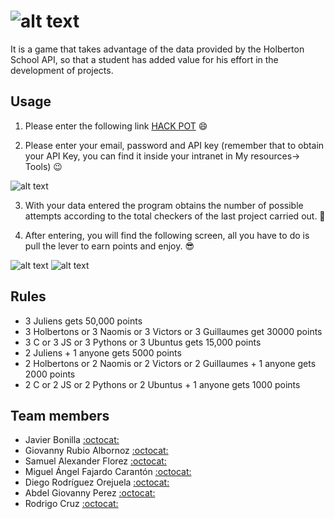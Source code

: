 # ![alt text](https://a.imge.to/2019/10/05/vEiYLk.png "Hack Pot Logo")

It is a game that takes advantage of the data provided by the Holberton School API, so that a student has added value for his effort in the development of projects.

## Usage

1. Please enter the following link [HACK POT](http://diegoorejuela.tech/) :smile:

2. Please enter your email, password and API key (remember that to obtain your API Key, you can find it inside your intranet in My resources-> Tools) :wink:

![alt text](https://c.imge.to/2019/10/05/vEiRhm.png "Hack Pot login")

3. With your data entered the program obtains the number of possible attempts according to the total checkers of the last project carried out. :muscle:

4. After entering, you will find the following screen, all you have to do is pull the lever to earn points and enjoy. :sunglasses:

![alt text](https://b.imge.to/2019/10/05/vEnvuy.png "Hack Pot main")
![alt text](https://i.imgur.com/u70hLx1.png "Hack Pot 2 main screen")

## Rules
- 3 Juliens gets 50,000 points
- 3 Holbertons or 3 Naomis or 3 Victors or 3 Guillaumes get 30000 points
- 3 C or 3 JS or 3 Pythons or 3 Ubuntus gets 15,000 points
- 2 Juliens + 1 anyone gets 5000 points
- 2 Holbertons or 2 Naomis or 2 Victors or 2 Guillaumes + 1 anyone gets 2000 points
- 2 C or 2 JS or 2 Pythons or 2 Ubuntus + 1 anyone gets 1000 points

## Team members
- Javier Bonilla [:octocat:](https://github.com/javb92)
- Giovanny Rubio Albornoz [:octocat:](https://github.com/GioRubioHolberton)
- Samuel Alexander Florez [:octocat:](https://github.com/muxanz)
- Miguel Ángel Fajardo Carantón [:octocat:](https://github.com/miguelfajardoc)
- Diego Rodríguez Orejuela [:octocat:](https://github.com/DiegoOrejuela)
- Abdel Giovanny Perez [:octocat:](https://github.com/ledbagholberton)
- Rodrigo Cruz [:octocat:](https://github.com/)
